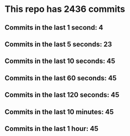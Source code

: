 # This repo has 2436 commits

## Commits in the last 1 second: 4
## Commits in the last 5 seconds: 23
## Commits in the last 10 seconds: 45
## Commits in the last 60 seconds: 45
## Commits in the last 120 seconds: 45
## Commits in the last 10 minutes: 45
## Commits in the last 1 hour: 45
